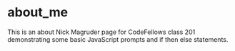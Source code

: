 # about_me
This is an about Nick Magruder page for CodeFellows class 201 demonstrating some basic JavaScript prompts and if then else statements.

